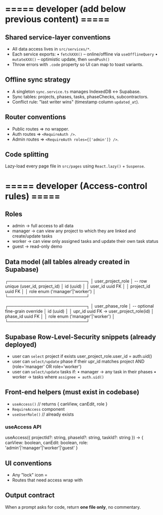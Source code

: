 # ===== developer (add below previous content) =====
## Shared service-layer conventions
- All data access lives in `src/services/*`.
- Each service exports:
  • `fetchXXX()` – online/offline via `useOfflineQuery`
  • `mutateXXX()` – optimistic update, then `sendPush()`
- Throw errors with `.code` property so UI can map to toast variants.

## Offline sync strategy
- A singleton `sync.service.ts` manages IndexedDB ↔ Supabase.
- Sync tables: projects, phases, tasks, phaseChecks, subcontractors.
- Conflict rule: "last writer wins" (timestamp column `updated_at`).

## Router conventions
- Public routes => no wrapper.
- Auth routes => `<RequireAuth />`.
- Admin routes => `<RequireAuth roles={['admin']} />`.

## Code splitting
Lazy-load every page file in `src/pages` using `React.lazy()` + `Suspense`.

# ===== developer  (Access-control rules) =====
## Roles
- admin      → full access to all data
- manager    → can view any project to which they are linked and create/update tasks
- worker     → can view only assigned tasks and update their own task status
- guest      → read-only demo

## Data model  (all tables already created in Supabase)
┌──────────────────────────┐
│ user_project_role        │  -- row unique (user_id, project_id)
│  id  (uuid)              │
│  user_id    uuid FK      │
│  project_id uuid FK      │
│  role  enum  ('manager'|'worker') │
└──────────────────────────┘

┌──────────────────────────┐
│ user_phase_role          │  -- optional fine-grain override
│  id  (uuid)              │
│  upr_id     uuid FK → user_project_role(id)
│  phase_id   uuid FK      │
│  role enum ('manager'|'worker') │
└──────────────────────────┘

## Supabase Row-Level-Security snippets  (already deployed)
- user can `select` project if exists user_project_role.user_id = auth.uid()
- user can `select/update` phase if their upr_id matches project AND (role='manager' OR role='worker')
- user can `select/update` tasks if:
    • manager → any task in their phases
    • worker  → tasks where `assignee = auth.uid()`

## Front-end helpers  (must exist in codebase)
- `useAccess()`            // returns { canView, canEdit, role }
- `RequireAccess` component
- `useUserRole()`          // already exists

### useAccess API
useAccess({ projectId?: string, phaseId?: string, taskId?: string })
→ { canView: boolean, canEdit: boolean, role: 'admin'|'manager'|'worker'|'guest' }

## UI conventions
- Any "lock" icon = <LockKeyhole className="text-muted-foreground" />
- Routes that need access wrap with <RequireAccess projectId={id} />

## Output contract
When a prompt asks for code, return **one file only**, no commentary.